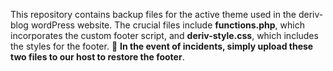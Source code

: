 This repository contains backup files for the active theme used in the deriv-blog wordPress website. The crucial files include **functions.php**, which incorporates the custom footer script, and **deriv-style.css**, which includes the styles for the footer.
🔴 **In the event of incidents, simply upload these two files to our host to restore the footer**.
